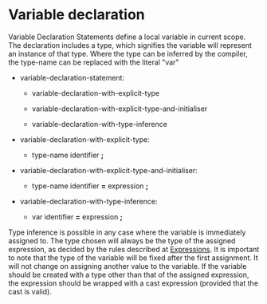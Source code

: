 

Variable declaration
====================

Variable Declaration Statements define a local variable in current scope. The declaration includes a type, which signifies the variable will represent an instance of that type. Where the type can be inferred by the compiler, the type-name can be replaced with the literal "var"

-   variable-declaration-statement:

    -   variable-declaration-with-explicit-type

    -   variable-declaration-with-explicit-type-and-initialiser

    -   variable-declaration-with-type-inference

-   variable-declaration-with-explicit-type:

    -   type-name identifier **;**


-   variable-declaration-with-explicit-type-and-initialiser:

    -   type-name identifier **=** expression **;**


-   variable-declaration-with-type-inference:

    -   var identifier **=** expression **;**

Type inference is possible in any case where the variable is immediately assigned to. The type chosen will always be the type of the assigned expression, as decided by the rules described at
[Expressions](http://wiki.gnome.org/action/show/Projects/Vala/Manual/Export/Vala/Manual/Expressions#). It is important to note that the type of the variable will be fixed after the first assignment. It will not change on assigning another value to the variable. If the variable should be created with a type other than that of the assigned expression, the expression should be wrapped with a cast expression (provided that the cast is valid).

